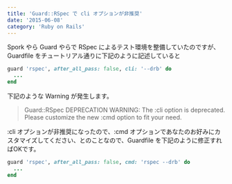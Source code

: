 ```yaml
---
title: 'Guard::RSpec で cli オプションが非推奨'
date: '2015-06-08'
category: 'Ruby on Rails'
---
```


Spork やら Guard やらで RSpec によるテスト環境を整備していたのですが、Guardfile をチュートリアル通りに下記のように記述していると

```rb
guard 'rspec', after_all_pass: false, cli: '--drb' do
  ...
end
```

下記のような Warning が発生します。

> Guard::RSpec DEPRECATION WARNING: The :cli option is deprecated. Please customize the new :cmd option to fit your need.

:cli オプションが非推奨になったので、:cmd オプションであなたのお好みにカスタマイズしてください、とのことなので、Guardfile を下記のように修正すればOKです。

```rb
guard 'rspec', after_all_pass: false, cmd: 'rspec --drb' do
  ...
end
```
